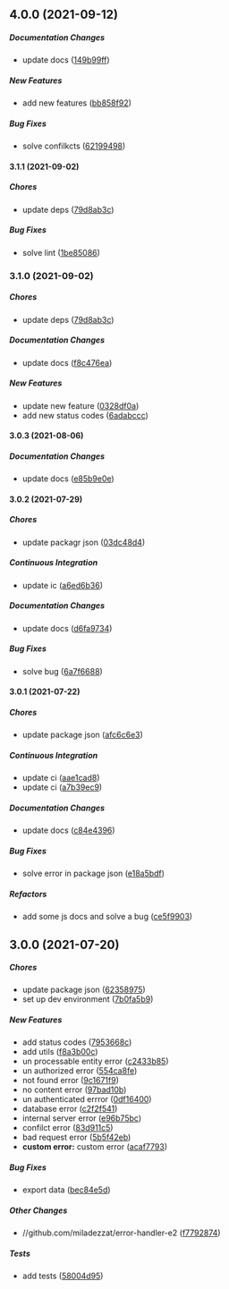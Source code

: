 ## 4.0.0 (2021-09-12)

##### Documentation Changes

*  update docs ([149b99ff](https://github.com/miladezzat/error-handler-e2/commit/149b99ff687568996f7edec19d5bdc6d6319eb15))

##### New Features

*  add new features ([bb858f92](https://github.com/miladezzat/error-handler-e2/commit/bb858f920a7f618d78709c33bfb1a5d7b06dd5ba))

##### Bug Fixes

*  solve confilkcts ([62199498](https://github.com/miladezzat/error-handler-e2/commit/6219949815b568a4dbb522f906b0f2a4c8a85045))

#### 3.1.1 (2021-09-02)

##### Chores

*  update deps ([79d8ab3c](https://github.com/miladezzat/error-handler-e2/commit/79d8ab3cadb9f660eb8ccee40ede6d5787da172a))

##### Bug Fixes

*  solve lint ([1be85086](https://github.com/miladezzat/error-handler-e2/commit/1be8508646cc0f52879ae1d13a753e86cbfd136a))

### 3.1.0 (2021-09-02)

##### Chores

*  update deps ([79d8ab3c](https://github.com/miladezzat/error-handler-e2/commit/79d8ab3cadb9f660eb8ccee40ede6d5787da172a))

##### Documentation Changes

*  update docs ([f8c476ea](https://github.com/miladezzat/error-handler-e2/commit/f8c476eab34efeb0f20d5af2dda801e2fb4e309b))

##### New Features

*  update new feature ([0328df0a](https://github.com/miladezzat/error-handler-e2/commit/0328df0abff3dc8bd7c147062915dbe7c5530692))
*  add new status codes ([6adabccc](https://github.com/miladezzat/error-handler-e2/commit/6adabccc12d5c0aac82b41ee8f13d7ce9a5bb550))

#### 3.0.3 (2021-08-06)

##### Documentation Changes

*  update docs ([e85b9e0e](https://github.com/miladezzat/error-handler-e2/commit/e85b9e0e872c575ed75556d272109aa95cf2562d))

#### 3.0.2 (2021-07-29)

##### Chores

*  update packagr json ([03dc48d4](https://github.com/miladezzat/error-handler-e2/commit/03dc48d48ebcbddb3ce51a8c2ad8927d9ec9365e))

##### Continuous Integration

*  update ic ([a6ed6b36](https://github.com/miladezzat/error-handler-e2/commit/a6ed6b36367837b7b8f01becb455b116166af924))

##### Documentation Changes

*  update docs ([d6fa9734](https://github.com/miladezzat/error-handler-e2/commit/d6fa97341c615888f52742bd363a16741bec8aff))

##### Bug Fixes

*  solve bug ([6a7f6688](https://github.com/miladezzat/error-handler-e2/commit/6a7f668873da21853e0448fa4b16ebb4ef0b19aa))

#### 3.0.1 (2021-07-22)

##### Chores

*  update package json ([afc6c6e3](https://github.com/miladezzat/error-handler-e2/commit/afc6c6e3ef5d822054a0fb75ab1e9eddcd1ea99f))

##### Continuous Integration

*  update ci ([aae1cad8](https://github.com/miladezzat/error-handler-e2/commit/aae1cad8c9681c470646566e8a2358e30eb25c33))
*  update ci ([a7b39ec9](https://github.com/miladezzat/error-handler-e2/commit/a7b39ec966bca59d31ace0f59be4f01d3b7a2a3e))

##### Documentation Changes

*  update docs ([c84e4396](https://github.com/miladezzat/error-handler-e2/commit/c84e43961a3a0a20df7b91d71fef5013c8e8ffcf))

##### Bug Fixes

*  solve error in package json ([e18a5bdf](https://github.com/miladezzat/error-handler-e2/commit/e18a5bdfd7c85dba25368569038066924e6c2638))

##### Refactors

*  add some js docs and solve a bug ([ce5f9903](https://github.com/miladezzat/error-handler-e2/commit/ce5f9903dfe981d015d6a90707dd0b6967622105))

## 3.0.0 (2021-07-20)

##### Chores

*  update package json ([62358975](https://github.com/miladezzat/error-handler-e2/commit/62358975407e38f81408996f4efc359fcfe0d58a))
*  set up dev environment ([7b0fa5b9](https://github.com/miladezzat/error-handler-e2/commit/7b0fa5b9baadec7f4899e888126643417fa327fc))

##### New Features

*  add status codes ([7953668c](https://github.com/miladezzat/error-handler-e2/commit/7953668cfa13916579beefecf8093e419346db61))
*  add utils ([f8a3b00c](https://github.com/miladezzat/error-handler-e2/commit/f8a3b00cad1a4f59ed02c14bf8c655d05309d26f))
*  un processable entity error ([c2433b85](https://github.com/miladezzat/error-handler-e2/commit/c2433b85b076cd71c6d479e3cbcd1a5f623c3f64))
*  un authorized error ([554ca8fe](https://github.com/miladezzat/error-handler-e2/commit/554ca8fed724ada0de3187eef679d8d0d2f52c50))
*  not found error ([9c1671f9](https://github.com/miladezzat/error-handler-e2/commit/9c1671f9cbd959d4dec06bb8c2006cf7b8d110f8))
*  no content error ([97bad10b](https://github.com/miladezzat/error-handler-e2/commit/97bad10bdfdbcd9c8e3d9724971e60aaad2f0252))
*  un authenticated errror ([0df16400](https://github.com/miladezzat/error-handler-e2/commit/0df164000128a15ae49ff0332c435b7f8e2c2175))
*  database error ([c2f2f541](https://github.com/miladezzat/error-handler-e2/commit/c2f2f541fcfd93967cb78f979ce4ed998840a8d9))
*  internal server error ([e96b75bc](https://github.com/miladezzat/error-handler-e2/commit/e96b75bcb19c4437eade836c2e405b3f9cff3910))
*  confilct error ([83d911c5](https://github.com/miladezzat/error-handler-e2/commit/83d911c58bebef8acf8e9bc0ee6f42a19b227842))
*  bad request error ([5b5f42eb](https://github.com/miladezzat/error-handler-e2/commit/5b5f42eb1f22d92f10b2d7cb2571047ea0032cef))
* **custom error:**  custom error ([acaf7793](https://github.com/miladezzat/error-handler-e2/commit/acaf77936b930e9ac6da1e2f9085366521c5ad81))

##### Bug Fixes

*  export data ([bec84e5d](https://github.com/miladezzat/error-handler-e2/commit/bec84e5de623510fd123056beaf1ab1d96d7fd75))

##### Other Changes

* //github.com/miladezzat/error-handler-e2 ([f7792874](https://github.com/miladezzat/error-handler-e2/commit/f779287450a1f6ff22764966fc561349c69c6cb9))

##### Tests

*  add tests ([58004d95](https://github.com/miladezzat/error-handler-e2/commit/58004d9544275a8ebf8e139400bfcfa65efa0292))

